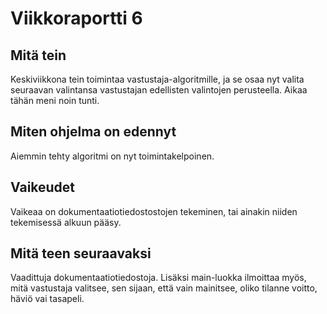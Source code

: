 # Viikkoraportti 6

## Mitä tein
Keskiviikkona tein toimintaa vastustaja-algoritmille, ja se osaa nyt valita seuraavan valintansa vastustajan edellisten valintojen perusteella. Aikaa tähän meni noin tunti.

## Miten ohjelma on edennyt
Aiemmin tehty algoritmi on nyt toimintakelpoinen.

## Vaikeudet
Vaikeaa on dokumentaatiotiedostostojen tekeminen, tai ainakin niiden tekemisessä alkuun pääsy.

## Mitä teen seuraavaksi
Vaadittuja dokumentaatiotiedostoja. Lisäksi main-luokka ilmoittaa myös, mitä vastustaja valitsee, sen sijaan, että vain mainitsee, oliko tilanne voitto, häviö vai tasapeli.
